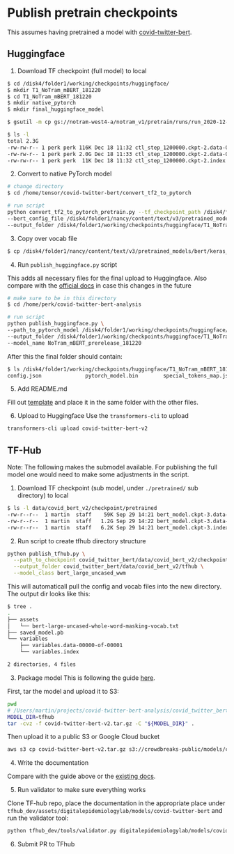 # Publish pretrain checkpoints

This assumes having pretrained a model with [covid-twitter-bert](https://github.com/digitalepidemiologylab/covid-twitter-bert).

## Huggingface

1. Download TF checkpoint (full model) to local

```bash
$ cd /disk4/folder1/working/checkpoints/huggingface/
$ mkdir T1_NoTram_mBERT_181220
$ cd T1_NoTram_mBERT_181220
$ mkdir native_pytorch
$ mkdir final_huggingface_model

$ gsutil -m cp gs://notram-west4-a/notram_v1/pretrain/runs/run_2020-12-16_08-55-26_727642_T1_NoTram_mBERT_step3/ctl_step_1200000.ckpt-2* .

$ ls -l 
total 2.3G
-rw-rw-r-- 1 perk perk 116K Dec 18 11:32 ctl_step_1200000.ckpt-2.data-00000-of-00002
-rw-rw-r-- 1 perk perk 2.0G Dec 18 11:33 ctl_step_1200000.ckpt-2.data-00001-of-00002
-rw-rw-r-- 1 perk perk  11K Dec 18 11:32 ctl_step_1200000.ckpt-2.index
```

2. Convert to native PyTorch model

```bash
# change directory
$ cd /home/tensor/covid-twitter-bert/convert_tf2_to_pytorch

# run script
python convert_tf2_to_pytorch_pretrain.py --tf_checkpoint_path /disk4/folder1/working/checkpoints/huggingface/T1_NoTram_mBERT_181220/ctl_step_1200000.ckpt-2 \
--bert_config_file /disk4/folder1/nancy/content/text/v3/pretrained_models/bert/keras_bert/multi_cased_L-12_H-768_A-12/bert_config.json \
--output_folder /disk4/folder1/working/checkpoints/huggingface/T1_NoTram_mBERT_181220/native_pytorch/
```

3. Copy over vocab file

```bash
$ cp /disk4/folder1/nancy/content/text/v3/pretrained_models/bert/keras_bert/multi_cased_L-12_H-768_A-12/vocab.txt /disk4/folder1/working/checkpoints/huggingface/T1_NoTram_mBERT_181220/native_pytorch/
```

4. Run `publish_huggingface.py` script

This adds all necessary files for the final upload to Huggingface. Also compare with the [official docs](https://huggingface.co/transformers/model_sharing.html) in case this changes in the future

```bash
# make sure to be in this directory
$ cd /home/perk/covid-twitter-bert-analysis

# run script
python publish_huggingface.py \
--path_to_pytorch_model /disk4/folder1/working/checkpoints/huggingface/T1_NoTram_mBERT_181220/native_pytorch/ \
--output_folder /disk4/folder1/working/checkpoints/huggingface/T1_NoTram_mBERT_181220/final_huggingface_model/ \
--model_name NoTram_mBERT_prerelease_181220
```

After this the final folder should contain:
```bash
$ ls /disk4/folder1/working/checkpoints/huggingface/T1_NoTram_mBERT_181220/final_huggingface_model/NoTram_mBERT_prerelease_181220/
config.json              pytorch_model.bin        special_tokens_map.json  tf_model.h5              tokenizer_config.json    vocab.txt
```

5. Add README.md

Fill out [template](https://github.com/huggingface/model_card) and place it in the same folder with the other files.

6. Upload to Huggingface
Use the `transformers-cli` to upload

```bash
transformers-cli upload covid-twitter-bert-v2
```

## TF-Hub

Note: The following makes the submodel available. For publishing the full model one would need to make some adjustments in the script.

1. Download TF checkpoint (sub model, under `./pretrained/` sub directory) to local

```bash
$ ls -l data/covid_bert_v2/checkpoint/pretrained
-rw-r--r--  1 martin  staff    59K Sep 29 14:21 bert_model.ckpt-3.data-00000-of-00002
-rw-r--r--  1 martin  staff   1.2G Sep 29 14:22 bert_model.ckpt-3.data-00001-of-00002
-rw-r--r--  1 martin  staff   6.2K Sep 29 14:21 bert_model.ckpt-3.index
```

2. Run script to create tfhub directory structure

```bash
python publish_tfhub.py \
  --path_to_checkpoint covid_twitter_bert/data/covid_bert_v2/checkpoint/pretrained/bert_model.ckpt-3 \
  --output_folder covid_twitter_bert/data/covid_bert_v2/tfhub \
  --model_class bert_large_uncased_wwm
```
This will automaticall pull the config and vocab files into the new directory. The output dir looks like this:

```bash
$ tree .
.
├── assets
│   └── bert-large-uncased-whole-word-masking-vocab.txt
├── saved_model.pb
└── variables
    ├── variables.data-00000-of-00001
    └── variables.index

2 directories, 4 files
```

3. Package model
This is following the guide [here](https://github.com/tensorflow/hub/tree/master/tfhub_dev).

First, tar the model and upload it to S3:

```bash
pwd
# /Users/martin/projects/covid-twitter-bert-analysis/covid_twitter_bert/data/covid_bert_v2
MODEL_DIR=tfhub
tar -cvz -f covid-twitter-bert-v2.tar.gz -C "${MODEL_DIR}" .
```

Then upload it to a public S3 or Google Cloud bucket

```bash
aws s3 cp covid-twitter-bert-v2.tar.gz s3://crowdbreaks-public/models/covid-twitter-bert/v2/tfhub/ --acl public-read
```

4. Write the documentation

Compare with the guide above or the [existing docs](https://github.com/tensorflow/hub/tree/master/tfhub_dev/assets/digitalepidemiologylab).


5. Run validator to make sure everything works

Clone TF-hub repo, place the documentation in the appropriate place under `tfhub_dev/assets/digitalepidemiologylab/models/covid-twitter-bert` and run the validator tool:

```bash
python tfhub_dev/tools/validator.py digitalepidemiologylab/models/covid-twitter-bert/2.md
```

6. Submit PR to TFhub
